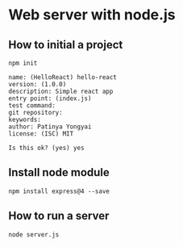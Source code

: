 # Web server with node.js

## How to initial a project

```
npm init

name: (HelloReact) hello-react
version: (1.0.0)
description: Simple react app
entry point: (index.js)
test command:
git repository:
keywords:
author: Patinya Yongyai
license: (ISC) MIT

Is this ok? (yes) yes

```
## Install node module

```
npm install express@4 --save
```

## How to run a server

```
node server.js
```
